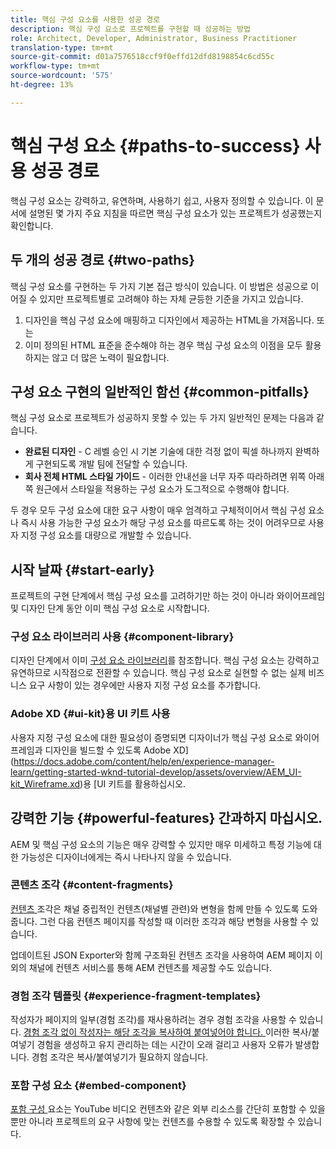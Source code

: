```yaml
---
title: 핵심 구성 요소를 사용한 성공 경로
description: 핵심 구성 요소로 프로젝트를 구현할 때 성공하는 방법
role: Architect, Developer, Administrator, Business Practitioner
translation-type: tm+mt
source-git-commit: d01a7576518ccf9f0effd12dfd8198854c6cd55c
workflow-type: tm+mt
source-wordcount: '575'
ht-degree: 13%

---
```



# 핵심 구성 요소 {#paths-to-success} 사용 성공 경로

핵심 구성 요소는 강력하고, 유연하며, 사용하기 쉽고, 사용자 정의할 수 있습니다. 이 문서에 설명된 몇 가지 주요 지침을 따르면 핵심 구성 요소가 있는 프로젝트가 성공했는지 확인합니다.

## 두 개의 성공 경로 {#two-paths}

핵심 구성 요소를 구현하는 두 가지 기본 접근 방식이 있습니다. 이 방법은 성공으로 이어질 수 있지만 프로젝트별로 고려해야 하는 자체 균등한 기준을 가지고 있습니다.

1. 디자인을 핵심 구성 요소에 매핑하고 디자인에서 제공하는 HTML을 가져옵니다. 또는
1. 이미 정의된 HTML 표준을 준수해야 하는 경우 핵심 구성 요소의 이점을 모두 활용하지는 않고 더 많은 노력이 필요합니다.

## 구성 요소 구현의 일반적인 함선 {#common-pitfalls}

핵심 구성 요소로 프로젝트가 성공하지 못할 수 있는 두 가지 일반적인 문제는 다음과 같습니다.

* **완료된 디자인**  - C 레벨 승인 시 기본 기술에 대한 걱정 없이 픽셀 하나까지 완벽하게 구현되도록 개발 팀에 전달할 수 있습니다.
* **회사 전체 HTML 스타일 가이드**  - 이러한 안내선을 너무 자주 따라하려면 위쪽 아래쪽 원근에서 스타일을 적용하는 구성 요소가 도그적으로 수행해야 합니다.

두 경우 모두 구성 요소에 대한 요구 사항이 매우 엄격하고 구체적이어서 핵심 구성 요소나 즉시 사용 가능한 구성 요소가 해당 구성 요소를 따르도록 하는 것이 어려우므로 사용자 지정 구성 요소를 대량으로 개발할 수 있습니다.

## 시작 날짜 {#start-early}

프로젝트의 구현 단계에서 핵심 구성 요소를 고려하기만 하는 것이 아니라 와이어프레임 및 디자인 단계 동안 이미 핵심 구성 요소로 시작합니다.

### 구성 요소 라이브러리 사용 {#component-library}

디자인 단계에서 이미 [구성 요소 라이브러리](https://adobe.com/go/aem_cmp_library)를 참조합니다. 핵심 구성 요소는 강력하고 유연하므로 시작점으로 전환할 수 있습니다. 핵심 구성 요소로 실현할 수 없는 실제 비즈니스 요구 사항이 있는 경우에만 사용자 지정 구성 요소를 추가합니다.

### Adobe XD {#ui-kit}용 UI 키트 사용

사용자 지정 구성 요소에 대한 필요성이 증명되면 디자이너가 핵심 구성 요소로 와이어프레임과 디자인을 빌드할 수 있도록 Adobe XD](https://docs.adobe.com/content/help/en/experience-manager-learn/getting-started-wknd-tutorial-develop/assets/overview/AEM_UI-kit_Wireframe.xd)용 [UI 키트를 활용하십시오.

## 강력한 기능 {#powerful-features} 간과하지 마십시오.

AEM 및 핵심 구성 요소의 기능은 매우 강력할 수 있지만 매우 미세하고 특정 기능에 대한 가능성은 디자이너에게는 즉시 나타나지 않을 수 있습니다.

### 콘텐츠 조각 {#content-fragments}

[컨텐츠 ](https://docs.adobe.com/content/help/en/experience-manager-cloud-service/sites/authoring/fundamentals/content-fragments.html) 조각은 채널 중립적인 컨텐츠(채널별 관련)와 변형을 함께 만들 수 있도록 도와줍니다. 그런 다음 컨텐츠 페이지를 작성할 때 이러한 조각과 해당 변형을 사용할 수 있습니다.

업데이트된 JSON Exporter와 함께 구조화된 컨텐츠 조각을 사용하여 AEM 페이지 이외의 채널에 컨텐츠 서비스를 통해 AEM 컨텐츠를 제공할 수도 있습니다.

### 경험 조각 템플릿 {#experience-fragment-templates}

작성자가 페이지의 일부(경험 조각)를 재사용하려는 경우 경험 조각을 사용할 수 있습니다. [경험 조각 없이 작성자는 해당 조각을 복사하여 붙여넣어야 합니다. ](https://docs.adobe.com/content/help/en/experience-manager-cloud-service/sites/authoring/fundamentals/experience-fragments.html) 이러한 복사/붙여넣기 경험을 생성하고 유지 관리하는 데는 시간이 오래 걸리고 사용자 오류가 발생합니다. 경험 조각은 복사/붙여넣기가 필요하지 않습니다.

### 포함 구성 요소 {#embed-component}

[포함 구성 ](/help/components/embed.md) 요소는 YouTube 비디오 컨텐츠와 같은 외부 리소스를 간단히 포함할 수 있을 뿐만 아니라 프로젝트의 요구 사항에 맞는 컨텐츠를 수용할 수 있도록 확장할 수 있습니다.